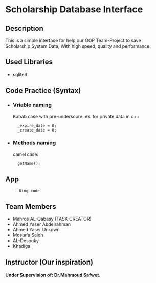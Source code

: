 # Scholarship Database Interface

## Description
This is a simple interface for help our OOP Team-Project to save Scholarship System Data, With high speed, quality and performance.


## Used Libraries
- sqlite3

## Code Practice (Syntax)
- ### Vriable naming
    Kabab case with pre-underscore: ex. for private data in c++

        _expire_date = 0;
        _create_date = 0;
 
- ### Methods naming
    camel case:

        getName();

## App
        - Uing code 
## Team Members
- Mahros AL-Qabasy (TASK CREATOR)
- Ahmed Yaser Abdelrahman
- Ahmed Yaser Unkown
- Mostafa Saleh
- AL-Desouky
- Khadiga

## Instructor (Our inspiration)
#### Under Supervision of: Dr.Mahmoud Safwet.
